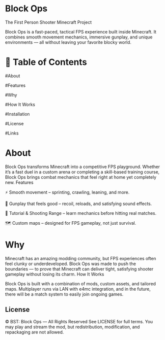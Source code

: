 # Block Ops

The First Person Shooter Minecraft Project

Block Ops is a fast-paced, tactical FPS experience built inside Minecraft. It combines smooth movement mechanics, immersive gunplay, and unique environments — all without leaving your favorite blocky world.
# 📖 Table of Contents

#About

#Features

#Why

#How It Works

#Installation

#License

#Links

# About

Block Ops transforms Minecraft into a competitive FPS playground. Whether it’s a fast duel in a custom arena or completing a skill-based training course, Block Ops brings combat mechanics that feel right at home yet completely new.
Features

⚡ Smooth movement – sprinting, crawling, leaning, and more.

🔫 Gunplay that feels good – recoil, reloads, and satisfying sound effects.

🎯 Tutorial & Shooting Range – learn mechanics before hitting real matches.

🗺 Custom maps – designed for FPS gameplay, not just survival.

# Why

Minecraft has an amazing modding community, but FPS experiences often feel clunky or underdeveloped.
Block Ops was made to push the boundaries — to prove that Minecraft can deliver tight, satisfying shooter gameplay without losing its charm.
How It Works

Block Ops is built with a combination of mods, custom assets, and tailored maps.
Multiplayer runs via LAN with e4mc integration, and in the future, there will be a match system to easily join ongoing games.

## License

© BST: Block Ops — All Rights Reserved
See LICENSE for full terms.
You may play and stream the mod, but redistribution, modification, and repackaging are not allowed.
